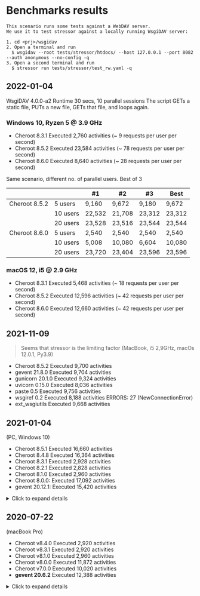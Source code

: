 # Benchmarks results
```
This scenario runs some tests against a WebDAV server.
We use it to test stressor against a locally running WsgiDAV server:

1. cd <prj>/wsgidav
2. Open a terminal and run
  $ wsgidav --root tests/stressor/htdocs/ --host 127.0.0.1 --port 8082 --auth anonymous --no-config -q
3. Open a second terminal and run
  $ stressor run tests/stressor/test_rw.yaml -q
```

## 2022-01-04
WsgiDAV 4.0.0-a2
Runtime 30 secs, 10 parallel sessions
The script GETs a static file, PUTs a new file, GETs that file, and loops again.

### Windows 10, Ryzen 5 @ 3.9 GHz

- Cheroot 8.3.1 Executed  2,760 activities (~ 9 requests per user per second)
- Cheroot 8.5.2 Executed 23,584 activities (~ 78 requests per user per second)
- Cheroot 8.6.0 Executed  8,640 activities (~ 28 requests per user per second)

Same scenario, different no. of parallel users. Best of 3

|               |          | #1     | #2     | #3     | Best   |
| ------------- | -------- | ------ | ------ | ------ | ------ |
| Cheroot 8.5.2 |  5 users |  9,160 |  9,672 |  9,180 |  9,672 |
|               | 10 users | 22,532 | 21,708 | 23,312 | 23,312 |
|               | 20 users | 23,528 | 23,516 | 23,544 | 23,544 |
| Cheroot 8.6.0 |  5 users |  2,540 |  2,540 |  2,540 |  2,540 |
|               | 10 users |  5,008 | 10,080 |  6,604 | 10,080 |
|               | 20 users | 23,720 | 23,404 | 23,596 | 23,596 |

### macOS 12, i5 @ 2.9 GHz

- Cheroot 8.3.1 Executed   5,468 activities (~ 18 requests per user per second)
- Cheroot 8.5.2 Executed  12,596 activities (~ 42 requests per user per second)
- Cheroot 8.6.0 Executed  12,660 activities (~ 42 requests per user per second)


## 2021-11-09
> Seems that stressor is the limiting factor
(MacBook, i5 2,9GHz, macOs 12.0.1, Py3.9)
- Cheroot 8.5.2 Executed 9,700 activities
- gevent 21.8.0 Executed 9,704 activities
- gunicorn 20.1.0 Executed 9,324 activities
- uvicorn 0.15.0 Executed 8,036 activities
- paste 0.5 Executed 9,756 activities
- wsgiref 0.2 Executed 8,188 activities ERRORS: 27 (NewConnectionError)
- ext_wsgiutils Executed 9,668 activities

## 2021-01-04
(PC, Windows 10)
- Cheroot 8.5.1 Executed 16,660 activities
- Cheroot 8.4.8 Executed 16,364 activities
- Cheroot 8.3.1 Executed 2,928 activities
- Cheroot 8.2.1 Executed 2,828 activities
- Cheroot 8.1.0 Executed 2,960 activities
- Cheroot 8.0.0: Executed 17,092 activities
- gevent 20.12.1: Executed 15,420 activities

<details>
  <summary>Click to expand details</summary>


```
> stressor -Vv
stressor/0.5.1-a1 Python/3.9.1(64 bit) Windows-10-10.0.19041-SP0
> wsgidav -Vv
WsgiDAV/3.0.5-a4 Python/3.9.1(64 bit) Windows-10-10.0.19041-SP0
```

### Cheroot 8.5.1
```
=-=-=-=-=-=-=-=-=-=-=-=-=-=-=-=-=-=-=-=-=-=-=-=-=-=-=-=-=-=-=-=-=-=-=-=-=-=-=
Stressor scenario 'test_rw' finished.
  Tag:      'n.a.'
  Base URL: http://127.0.0.1:8082
  Start:    2021-01-04 21:24:12
  End:      2021-01-04 21:24:42
Run time 30.281 sec, net: 4:58.43 min.
Executed 16,660 activities in 4,175 sequences, using 10 parallel sessions.
Sequence duration: 0.007253 sec average.
             rate: 8,273 sequences per minute (per user: 827.3).
Activity rate:     550.2 activities per second (per user: 55.02).
3 monitored activities:
  - /main/1/GetRequest(/private/test.html)
    n: 4,155, min: 0.004999 sec, avg: 0.011 sec, max: 0.035 sec
  - /main/2/PutRequest(/temp/wsgidav_test_file~$(session_id).txt)
    n: 4,155, min: 0.007987 sec, avg: 0.019 sec, max: 0.046 sec
  - /main/3/GetRequest(/temp/wsgidav_test_file~$(session_id).txt)
    n: 4,155, min: 0.004061 sec, avg: 0.018 sec, max: 0.048 sec
Result: Ok.
=-=-=-=-=-=-=-=-=-=-=-=-=-=-=-=-=-=-=-=-=-=-=-=-=-=-=-=-=-=-=-=-=-=-=-=-=-=-=
```

### Cheroot 8.4.8
```
=-=-=-=-=-=-=-=-=-=-=-=-=-=-=-=-=-=-=-=-=-=-=-=-=-=-=-=-=-=-=-=-=-=-=-=-=-=-=
Stressor scenario 'test_rw' finished.
  Tag:      'n.a.'
  Base URL: http://127.0.0.1:8082
  Start:    2021-01-04 21:22:12
  End:      2021-01-04 21:22:42
Run time 30.265 sec, net: 4:58.40 min.
Executed 16,364 activities in 4,101 sequences, using 10 parallel sessions.
Sequence duration: 0.007380 sec average.
             rate: 8,130 sequences per minute (per user: 813.0).
Activity rate:     540.7 activities per second (per user: 54.07).
3 monitored activities:
  - /main/1/GetRequest(/private/test.html)
    n: 4,081, min: 0.004999 sec, avg: 0.012 sec, max: 0.042 sec
  - /main/2/PutRequest(/temp/wsgidav_test_file~$(session_id).txt)
    n: 4,081, min: 0.003999 sec, avg: 0.019 sec, max: 0.059 sec
  - /main/3/GetRequest(/temp/wsgidav_test_file~$(session_id).txt)
    n: 4,081, min: 0.007000 sec, avg: 0.018 sec, max: 0.072 sec
Result: Ok.
=-=-=-=-=-=-=-=-=-=-=-=-=-=-=-=-=-=-=-=-=-=-=-=-=-=-=-=-=-=-=-=-=-=-=-=-=-=-=
```

### Cheroot 8.3.1
```
=-=-=-=-=-=-=-=-=-=-=-=-=-=-=-=-=-=-=-=-=-=-=-=-=-=-=-=-=-=-=-=-=-=-=-=-=-=-=
Stressor scenario 'test_rw' finished.
  Tag:      'n.a.'
  Base URL: http://127.0.0.1:8082
  Start:    2021-01-04 21:20:48
  End:      2021-01-04 21:21:19
Run time 30.453 sec, net: 5:01.63 min.
Executed 2,928 activities in 742 sequences, using 10 parallel sessions.
Sequence duration: 0.041 sec average.
             rate: 1,462 sequences per minute (per user: 146.2).
Activity rate:     96.15 activities per second (per user: 9.615).
3 monitored activities:
  - /main/1/GetRequest(/private/test.html)
    n: 722, min: 0.006999 sec, avg: 0.085 sec, max: 0.155 sec
  - /main/2/PutRequest(/temp/wsgidav_test_file~$(session_id).txt)
    n: 722, min: 0.008998 sec, avg: 0.106 sec, max: 0.147 sec
  - /main/3/GetRequest(/temp/wsgidav_test_file~$(session_id).txt)
    n: 722, min: 0.009990 sec, avg: 0.100 sec, max: 0.139 sec
Result: Ok.
=-=-=-=-=-=-=-=-=-=-=-=-=-=-=-=-=-=-=-=-=-=-=-=-=-=-=-=-=-=-=-=-=-=-=-=-=-=-=
```

### Cheroot 8.2.1
```
=-=-=-=-=-=-=-=-=-=-=-=-=-=-=-=-=-=-=-=-=-=-=-=-=-=-=-=-=-=-=-=-=-=-=-=-=-=-=
Stressor scenario 'test_rw' finished.
  Tag:      'n.a.'
  Base URL: http://127.0.0.1:8082
  Start:    2021-01-04 21:18:48
  End:      2021-01-04 21:19:18
Run time 30.547 sec, net: 5:01.84 min.
Executed 2,828 activities in 717 sequences, using 10 parallel sessions.
Sequence duration: 0.043 sec average.
             rate: 1,408 sequences per minute (per user: 140.8).
Activity rate:     92.58 activities per second (per user: 9.258).
3 monitored activities:
  - /main/1/GetRequest(/private/test.html)
    n: 697, min: 0.007997 sec, avg: 0.089 sec, max: 0.143 sec
  - /main/2/PutRequest(/temp/wsgidav_test_file~$(session_id).txt)
    n: 697, min: 0.014 sec, avg: 0.108 sec, max: 0.148 sec
  - /main/3/GetRequest(/temp/wsgidav_test_file~$(session_id).txt)
    n: 697, min: 0.013 sec, avg: 0.105 sec, max: 0.146 sec
Result: Ok.
=-=-=-=-=-=-=-=-=-=-=-=-=-=-=-=-=-=-=-=-=-=-=-=-=-=-=-=-=-=-=-=-=-=-=-=-=-=-=
```

### Cheroot 8.1.0
```
=-=-=-=-=-=-=-=-=-=-=-=-=-=-=-=-=-=-=-=-=-=-=-=-=-=-=-=-=-=-=-=-=-=-=-=-=-=-=
Stressor scenario 'test_rw' finished.
  Tag:      'n.a.'
  Base URL: http://127.0.0.1:8082
  Start:    2021-01-04 21:17:07
  End:      2021-01-04 21:17:37
Run time 30.485 sec, net: 5:01.40 min.
Executed 2,960 activities in 750 sequences, using 10 parallel sessions.
Sequence duration: 0.041 sec average.
             rate: 1,476 sequences per minute (per user: 147.6).
Activity rate:     97.1 activities per second (per user: 9.71).
3 monitored activities:
  - /main/1/GetRequest(/private/test.html)
    n: 730, min: 0.005002 sec, avg: 0.083 sec, max: 0.141 sec
  - /main/2/PutRequest(/temp/wsgidav_test_file~$(session_id).txt)
    n: 730, min: 0.012 sec, avg: 0.105 sec, max: 0.156 sec
  - /main/3/GetRequest(/temp/wsgidav_test_file~$(session_id).txt)
    n: 730, min: 0.011 sec, avg: 0.099 sec, max: 0.138 sec
Result: Ok.
=-=-=-=-=-=-=-=-=-=-=-=-=-=-=-=-=-=-=-=-=-=-=-=-=-=-=-=-=-=-=-=-=-=-=-=-=-=-=
```

### Cheroot 8.0.0
```
=-=-=-=-=-=-=-=-=-=-=-=-=-=-=-=-=-=-=-=-=-=-=-=-=-=-=-=-=-=-=-=-=-=-=-=-=-=-=
Stressor scenario 'test_rw' finished.
  Tag:      'n.a.'
  Base URL: http://127.0.0.1:8082
  Start:    2021-01-04 21:13:26
  End:      2021-01-04 21:13:56
Run time 30.281 sec, net: 4:58.11 min.
Executed 17,092 activities in 4,283 sequences, using 10 parallel sessions.
Sequence duration: 0.007070 sec average.
             rate: 8,487 sequences per minute (per user: 848.7).
Activity rate:     564.4 activities per second (per user: 56.44).
3 monitored activities:
  - /main/1/GetRequest(/private/test.html)
    n: 4,263, min: 0.002996 sec, avg: 0.010 sec, max: 0.031 sec
  - /main/2/PutRequest(/temp/wsgidav_test_file~$(session_id).txt)
    n: 4,263, min: 0.004000 sec, avg: 0.018 sec, max: 0.058 sec
  - /main/3/GetRequest(/temp/wsgidav_test_file~$(session_id).txt)
    n: 4,263, min: 0.002999 sec, avg: 0.017 sec, max: 0.045 sec
Result: Ok.
=-=-=-=-=-=-=-=-=-=-=-=-=-=-=-=-=-=-=-=-=-=-=-=-=-=-=-=-=-=-=-=-=-=-=-=-=-=-=
```

### gevent 20.12.1

> Compared to gevent as Wsgi-Server
```
$ pip install gevent
$ wsgidav --root tests/stressor/htdocs/ --host 127.0.0.1 --port 8082 --auth anonymous --no-config --server gevent -q
```
```
=-=-=-=-=-=-=-=-=-=-=-=-=-=-=-=-=-=-=-=-=-=-=-=-=-=-=-=-=-=-=-=-=-=-=-=-=-=-=
Stressor scenario 'test_rw' finished.
  Tag:      'n.a.'
  Base URL: http://127.0.0.1:8082
  Start:    2021-01-04 21:43:29
  End:      2021-01-04 21:43:59
Run time 30.266 sec, net: 4:58.30 min.
Executed 15,420 activities in 3,865 sequences, using 10 parallel sessions.
Sequence duration: 0.007831 sec average.
             rate: 7,662 sequences per minute (per user: 766.2).
Activity rate:     509.5 activities per second (per user: 50.95).
3 monitored activities:
  - /main/1/GetRequest(/private/test.html)
    n: 3,845, min: 0.005235 sec, avg: 0.018 sec, max: 0.033 sec
  - /main/2/PutRequest(/temp/wsgidav_test_file~$(session_id).txt)
    n: 3,845, min: 0.006213 sec, avg: 0.019 sec, max: 0.039 sec
  - /main/3/GetRequest(/temp/wsgidav_test_file~$(session_id).txt)
    n: 3,845, min: 0.002064 sec, avg: 0.019 sec, max: 0.036 sec
Result: Ok.
=-=-=-=-=-=-=-=-=-=-=-=-=-=-=-=-=-=-=-=-=-=-=-=-=-=-=-=-=-=-=-=-=-=-=-=-=-=-=
```

</details>


## 2020-07-22

(macBook Pro)

- Cheroot v8.4.0 Executed 2,920 activities
- Cheroot v8.3.1 Executed 2,920 activities
- Cheroot v8.1.0 Executed 2,960 activities
- Cheroot v8.0.0 Executed 11,872 activities
- Cheroot v7.0.0 Executed 10,020 activities
- **gevent 20.6.2** Executed 12,388 activities

<details>
  <summary>Click to expand details</summary>

```bash
$ stressor -Vv
stressor/0.2.0 Python/3.7.7(64 bit) Darwin-19.5.0-x86_64-i386-64bit
$ wsgidav -Vv
WsgiDAV/3.0.4 Python/3.7.7(64 bit) Darwin-19.5.0-x86_64-i386-64bit
```

### Cheroot v7.0.0

**10.0k activities per 30 sec**
```
$ stressor run tests/stressor/test_rw.yaml -q
22:53:32.466 <4672335296> NOTE    All 10 sessions running, waiting for them to terminate...
22:54:02.696 <4672335296> NOTE    Result Summary:
=-=-=-=-=-=-=-=-=-=-=-=-=-=-=-=-=-=-=-=-=-=-=-=-=-=-=-=-=-=-=-=-=-=-=-
Stressor scenario 'test_rw' finished.
  Tag:      'n.a.'
  Base URL: http://127.0.0.1:8082
  Start:    2020-07-22 22:53:32
  End:      2020-07-22 22:54:02
Run time 0:00:30.256000, net: 4:58.62 min.
Executed 10,020 activities in 2,515 sequences, using 10 parallel sessions.
Result: Ok. ✨ 🍰 ✨
=-=-=-=-=-=-=-=-=-=-=-=-=-=-=-=-=-=-=-=-=-=-=-=-=-=-=-=-=-=-=-=-=-=-=-
```

### Cheroot v8.0.0

**11.8k activities per 30 sec**
```
$ stressor run tests/stressor/test_rw.yaml -q
22:54:36.489 <4595936704> NOTE    All 10 sessions running, waiting for them to terminate...
22:55:06.708 <4595936704> NOTE    Result Summary:
=-=-=-=-=-=-=-=-=-=-=-=-=-=-=-=-=-=-=-=-=-=-=-=-=-=-=-=-=-=-=-=-=-=-=-
Stressor scenario 'test_rw' finished.
  Tag:      'n.a.'
  Base URL: http://127.0.0.1:8082
  Start:    2020-07-22 22:54:36
  End:      2020-07-22 22:55:06
Run time 0:00:30.242884, net: 4:58.50 min.
Executed 11,872 activities in 2,978 sequences, using 10 parallel sessions.
Result: Ok. ✨ 🍰 ✨
=-=-=-=-=-=-=-=-=-=-=-=-=-=-=-=-=-=-=-=-=-=-=-=-=-=-=-=-=-=-=-=-=-=-=-
$
```


### Cheroot v8.1.0

**2.9k activities per 30 sec**
**Major Performance Drop Introduced with v8.1.0**
```
$ stressor run tests/stressor/test_rw.yaml -q
23:00:22.793 <4745440704> NOTE    All 10 sessions running, waiting for them to terminate...
23:00:53.304 <4745440704> NOTE    Result Summary:
=-=-=-=-=-=-=-=-=-=-=-=-=-=-=-=-=-=-=-=-=-=-=-=-=-=-=-=-=-=-=-=-=-=-=-
Stressor scenario 'test_rw' finished.
  Tag:      'n.a.'
  Base URL: http://127.0.0.1:8082
  Start:    2020-07-22 23:00:22
  End:      2020-07-22 23:00:53
Run time 0:00:30.528596, net: 5:03.18 min.
Executed 2,960 activities in 750 sequences, using 10 parallel sessions.
Result: Ok. ✨ 🍰 ✨
=-=-=-=-=-=-=-=-=-=-=-=-=-=-=-=-=-=-=-=-=-=-=-=-=-=-=-=-=-=-=-=-=-=-=-
```


### Cheroot v8.3.1

**2.9k activities per 30 sec**
```
$ stressor run tests/stressor/test_rw.yaml -q
23:04:10.270 <4582501824> NOTE    All 10 sessions running, waiting for them to terminate...
23:04:40.757 <4582501824> NOTE    Result Summary:
=-=-=-=-=-=-=-=-=-=-=-=-=-=-=-=-=-=-=-=-=-=-=-=-=-=-=-=-=-=-=-=-=-=-=-
Stressor scenario 'test_rw' finished.
  Tag:      'n.a.'
  Base URL: http://127.0.0.1:8082
  Start:    2020-07-22 23:04:10
  End:      2020-07-22 23:04:40
Run time 0:00:30.499292, net: 5:02.85 min.
Executed 2,920 activities in 740 sequences, using 10 parallel sessions.
Result: Ok. ✨ 🍰 ✨
=-=-=-=-=-=-=-=-=-=-=-=-=-=-=-=-=-=-=-=-=-=-=-=-=-=-=-=-=-=-=-=-=-=-=-
$
```

## Cheroot v8.4.0

**2.9k activities per 30 sec**
```
$ stressor run tests/stressor/test_rw.yaml -q
18:22:11.218 <4554210752> NOTE    All 10 sessions running, waiting for them to terminate...
18:22:41.714 <4554210752> NOTE    Result Summary:
=-=-=-=-=-=-=-=-=-=-=-=-=-=-=-=-=-=-=-=-=-=-=-=-=-=-=-=-=-=-=-=-=-=-=-
Stressor scenario 'test_rw' finished.
  Tag:      'n.a.'
  Base URL: http://127.0.0.1:8082
  Start:    2020-07-23 18:22:11
  End:      2020-07-23 18:22:41
Run time 0:00:30.509040, net: 5:02.92 min.
Executed 2,920 activities in 740 sequences, using 10 parallel sessions.
Result: Ok. ✨ 🍰 ✨
=-=-=-=-=-=-=-=-=-=-=-=-=-=-=-=-=-=-=-=-=-=-=-=-=-=-=-=-=-=-=-=-=-=-=-
$
```

### gevent 20.6.2

> Compared to gevent as Wsgi-Server
```
$ wsgidav --root tests/stressor/htdocs/ --host 127.0.0.1 --port 8082 --auth anonymous --no-config --server gevent -q
```
```
$ stressor run tests/stressor/test_rw.yaml -q
18:13:41.249 <4513201600> NOTE    All 10 sessions running, waiting for them to terminate...
18:14:11.469 <4513201600> NOTE    Result Summary:
=-=-=-=-=-=-=-=-=-=-=-=-=-=-=-=-=-=-=-=-=-=-=-=-=-=-=-=-=-=-=-=-=-=-=-
Stressor scenario 'test_rw' finished.
  Tag:      'n.a.'
  Base URL: http://127.0.0.1:8082
  Start:    2020-07-23 18:13:41
  End:      2020-07-23 18:14:11
Run time 0:00:30.232158, net: 4:58.41 min.
Executed 12,388 activities in 3,107 sequences, using 10 parallel sessions.
Result: Ok. ✨ 🍰 ✨
=-=-=-=-=-=-=-=-=-=-=-=-=-=-=-=-=-=-=-=-=-=-=-=-=-=-=-=-=-=-=-=-=-=-=-
$
```
</details>
